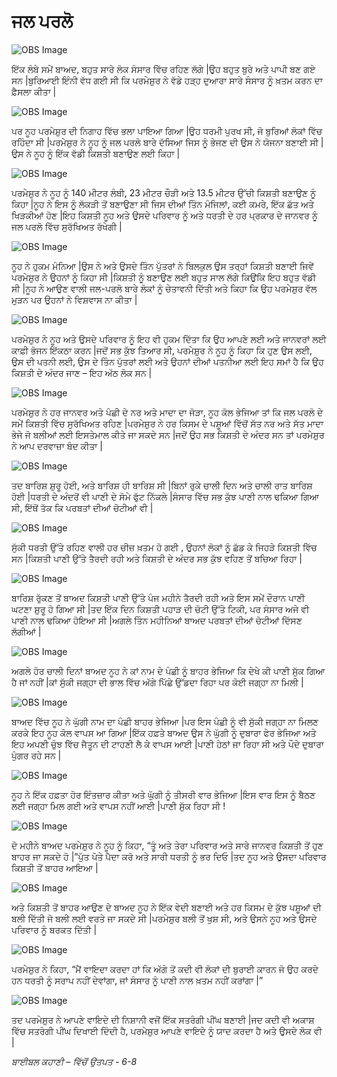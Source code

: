 # ਜਲ ਪਰਲੋ

![OBS Image](https://cdn.door43.org/obs/jpg/360px/obs-en-03-01.jpg)

ਇੱਕ ਲੰਬੇ ਸਮੇਂ ਬਾਅਦ, ਬਹੁਤ ਸਾਰੇ ਲੋਕ ਸੰਸਾਰ ਵਿੱਚ ਰਹਿਣ ਲੱਗੇ  |ਉਹ ਬਹੁਤ ਬੁਰੇ ਅਤੇ ਪਾਪੀ  ਬਣ ਗਏ ਸਨ |ਬੁਰਿਆਈ ਇੰਨੀ ਵੱਧ ਗਈ ਸੀ ਕਿ ਪਰਮੇਸ਼ੁਰ ਨੇ ਵੱਡੇ ਹੜ੍ਹ ਦੁਆਰਾ ਸਾਰੇ ਸੰਸਾਰ ਨੂੰ ਖ਼ਤਮ ਕਰਨ ਦਾ ਫ਼ੈਸਲਾ ਕੀਤਾ |

![OBS Image](https://cdn.door43.org/obs/jpg/360px/obs-en-03-02.jpg)

ਪਰ ਨੂਹ ਪਰਮੇਸ਼ੁਰ ਦੀ ਨਿਗਾਹ ਵਿੱਚ  ਭਲਾ ਪਾਇਆ ਗਿਆ |ਉਹ ਧਰਮੀ ਪੁਰਖ ਸੀ, ਜੋ ਬੁਰਿਆਂ ਲੋਕਾਂ ਵਿੱਚ  ਰਹਿੰਦਾ ਸੀ |ਪਰਮੇਸ਼ੁਰ ਨੇ ਨੂਹ ਨੂੰ ਜਲ ਪਰਲੋ ਬਾਰੇ ਦੱਸਿਆ ਜਿਸ ਨੂੰ ਭੇਜਣ ਦੀ ਉਸ ਨੇ ਯੋਜਨਾ ਬਣਾਈ ਸੀ |ਉਸ ਨੇ ਨੂਹ ਨੂੰ ਇੱਕ ਵੱਡੀ ਕਿਸ਼ਤੀ ਬਣਾਉਣ  ਲਈ ਕਿਹਾ |

![OBS Image](https://cdn.door43.org/obs/jpg/360px/obs-en-03-03.jpg)

ਪਰਮੇਸ਼ੁਰ ਨੇ ਨੂਹ ਨੂੰ 140 ਮੀਟਰ ਲੰਬੀ, 23 ਮੀਟਰ ਚੌੜੀ ਅਤੇ 13.5 ਮੀਟਰ ਉੱਚੀ ਕਿਸ਼ਤੀ ਬਣਾਉਣ  ਨੂੰ ਕਿਹਾ |ਨੂਹ ਨੇ ਇਸ ਨੂੰ ਲੱਕੜੀ ਤੋਂ ਬਣਾਉਣਾ ਸੀ ਜਿਸ ਦੀਆਂ ਤਿੰਨ ਮੰਜਿਲਾਂ, ਕਈ ਕਮਰੇ, ਇੱਕ ਛੱਤ ਅਤੇ ਖਿੜਕੀਆਂ ਹੋਣ |ਇਹ ਕਿਸ਼ਤੀ ਨੂਹ ਅਤੇ ਉਸਦੇ ਪਰਿਵਾਰ ਨੂੰ ਅਤੇ ਧਰਤੀ ਦੇ ਹਰ ਪ੍ਰਕਾਰ ਦੇ ਜਾਨਵਰ ਨੂੰ ਜਲ ਪਰਲੋ ਵਿੱਚ  ਸੁਰੱਖਿਅਤ ਰੱਖੇਗੀ | 

![OBS Image](https://cdn.door43.org/obs/jpg/360px/obs-en-03-04.jpg)

ਨੂਹ ਨੇ ਹੁਕਮ ਮੰਨਿਆ |ਉਸ ਨੇ ਅਤੇ ਉਸਦੇ ਤਿੰਨ ਪੁੱਤਰਾਂ   ਨੇ ਬਿਲਕੁਲ ਉਸ ਤਰ੍ਹਾਂ  ਕਿਸ਼ਤੀ ਬਣਾਈ ਜਿਵੇਂ ਪਰਮੇਸ਼ੁਰ ਨੇ ਉਹਨਾਂ ਨੂੰ ਕਿਹਾ ਸੀ |ਕਿਸ਼ਤੀ ਨੂੰ ਬਣਾਉਣ  ਲਈ ਬਹੁਤ ਸਾਲ ਲੱਗੇ ਕਿਉਂਕਿ ਇਹ ਬਹੁਤ ਵੱਡੀ ਸੀ |ਨੂਹ ਨੇ ਆਉਣ ਵਾਲੀ ਜਲ-ਪਰਲੋ ਬਾਰੇ ਲੋਕਾਂ ਨੂੰ ਚੇਤਾਵਨੀ ਦਿੱਤੀ ਅਤੇ ਕਿਹਾ ਕਿ ਉਹ ਪਰਮੇਸ਼ੁਰ ਵੱਲ ਮੁੜਨ ਪਰ ਉਹਨਾਂ ਨੇ ਵਿਸ਼ਵਾਸ ਨਾ ਕੀਤਾ |

![OBS Image](https://cdn.door43.org/obs/jpg/360px/obs-en-03-05.jpg)

ਪਰਮੇਸ਼ੁਰ ਨੇ ਨੂਹ ਅਤੇ ਉਸਦੇ ਪਰਿਵਾਰ ਨੂੰ ਇਹ ਵੀ ਹੁਕਮ ਦਿੱਤਾ ਕਿ ਉਹ ਆਪਣੇ ਲਈ ਅਤੇ ਜਾਨਵਰਾਂ ਲਈ ਕਾਫ਼ੀ ਭੋਜਨ ਇੱਕਠਾ ਕਰਨ |ਜਦੋਂ ਸਭ ਕੁੱਝ ਤਿਆਰ ਸੀ, ਪਰਮੇਸ਼ੁਰ ਨੇ ਨੂਹ ਨੂੰ ਕਿਹਾ ਕਿ ਹੁਣ ਉਸ ਲਈ, ਉਸ ਦੀ ਪਤਨੀ ਲਈ, ਉਸ ਦੇ ਤਿੰਨ ਪੁੱਤਰਾਂ  ਲਈ ਅਤੇ ਉਹਨਾਂ ਦੀਆਂ ਪਤਨੀਆ ਲਈ ਇਹ ਸਮਾਂ ਹੈ ਕਿ ਉਹ ਕਿਸ਼ਤੀ ਦੇ ਅੰਦਰ ਜਾਣ –    ਇਹ ਅੱਠ ਲੋਕ ਸਨ |

![OBS Image](https://cdn.door43.org/obs/jpg/360px/obs-en-03-06.jpg)

ਪਰਮੇਸ਼ੁਰ ਨੇ ਹਰ ਜਾਨਵਰ ਅਤੇ ਪੰਛੀ ਦੇ ਨਰ ਅਤੇ ਮਾਦਾ ਦਾ ਜੋੜਾ, ਨੂਹ ਕੋਲ ਭੇਜਿਆ ਤਾਂ ਕਿ ਜਲ ਪਰਲੋ ਦੇ ਸਮੇਂ ਕਿਸ਼ਤੀ ਵਿੱਚ  ਸੁਰੱਖਿਅਤ ਰਹਿਣ |ਪਰਮੇਸ਼ੁਰ ਨੇ ਹਰ ਕਿਸਮ ਦੇ ਪਸ਼ੂਆਂ ਵਿੱਚੋਂ  ਸੱਤ ਨਰ ਅਤੇ ਸੱਤ ਮਾਦਾ ਭੇਜੇ ਜੋ ਬਲੀਆਂ ਲਈ ਇਸਤੇਮਾਲ ਕੀਤੇ ਜਾ ਸਕਦੇ ਸਨ |ਜਦੋਂ ਉਹ ਸਭ ਕਿਸ਼ਤੀ ਦੇ ਅੰਦਰ ਸਨ ਤਾਂ ਪਰਮੇਸ਼ੁਰ ਨੇ ਆਪ ਦਰਵਾਜ਼ਾ ਬੰਦ ਕੀਤਾ |

![OBS Image](https://cdn.door43.org/obs/jpg/360px/obs-en-03-07.jpg)

ਤਦ ਬਾਰਿਸ਼ ਸ਼ੁਰੂ ਹੋਈ, ਅਤੇ ਬਾਰਿਸ਼ ਹੀ ਬਾਰਿਸ਼ ਸੀ |ਬਿਨਾਂ ਰੁਕੇ ਚਾਲੀ ਦਿਨ ਅਤੇ ਚਾਲੀ ਰਾਤ ਬਾਰਿਸ਼ ਹੋਈ |ਧਰਤੀ ਦੇ ਅੰਦਰੋਂ  ਵੀ ਪਾਣੀ ਦੇ ਸੋਮੇ ਫੁੱਟ ਨਿੱਕਲੇ |ਸੰਸਾਰ ਵਿੱਚ  ਸਭ ਕੁੱਝ ਪਾਣੀ ਨਾਲ ਢਕਿਆ ਗਿਆ ਸੀ, ਇੱਥੋਂ ਤੱਕ ਕਿ ਪਰਬਤਾਂ ਦੀਆਂ ਚੋਟੀਆਂ ਵੀ |

![OBS Image](https://cdn.door43.org/obs/jpg/360px/obs-en-03-08.jpg)

ਸੁੱਕੀ ਧਰਤੀ ਉੱਤੇ ਰਹਿਣ ਵਾਲੀ ਹਰ ਚੀਜ਼ ਖ਼ਤਮ  ਹੋ ਗਈ , ਉਹਨਾਂ ਲੋਕਾਂ ਨੂੰ ਛੱਡ ਕੇ ਜਿਹੜੇ ਕਿਸ਼ਤੀ ਵਿੱਚ  ਸਨ |ਕਿਸ਼ਤੀ ਪਾਣੀ ਉੱਤੇ ਤੈਰਦੀ ਰਹੀ ਅਤੇ ਕਿਸ਼ਤੀ ਦੇ ਅੰਦਰ ਸਭ ਕੁੱਝ  ਵਹਿਣ ਤੋਂ ਬਚਿਆ ਰਿਹਾ |

![OBS Image](https://cdn.door43.org/obs/jpg/360px/obs-en-03-09.jpg)

ਬਾਰਿਸ਼ ਰੁੱਕਣ ਤੋਂ ਬਾਅਦ ਕਿਸ਼ਤੀ ਪਾਣੀ ਉੱਤੇ ਪੰਜ ਮਹੀਨੇ ਤੈਰਦੀ ਰਹੀ ਅਤੇ ਇਸ ਸਮੇਂ ਦੌਰਾਨ ਪਾਣੀ ਘਟਣਾ  ਸ਼ੁਰੂ ਹੋ ਗਿਆ ਸੀ |ਤਦ ਇੱਕ ਦਿਨ ਕਿਸ਼ਤੀ ਪਹਾੜ ਦੀ ਚੋਟੀ ਉੱਤੇ ਟਿਕੀ, ਪਰ ਸੰਸਾਰ ਅਜੇ ਵੀ ਪਾਣੀ ਨਾਲ ਢਕਿਆ ਹੋਇਆ ਸੀ |ਅਗਲੇ  ਤਿੰਨ ਮਹੀਨਿਆਂ ਬਾਅਦ ਪਰਬਤਾਂ ਦੀਆਂ ਚੋਟੀਆਂ ਦਿੱਸਣ ਲੱਗੀਆਂ |

![OBS Image](https://cdn.door43.org/obs/jpg/360px/obs-en-03-10.jpg)

ਅਗਲੇ ਹੋਰ ਚਾਲੀ ਦਿਨਾਂ ਬਾਅਦ ਨੂਹ ਨੇ ਕਾਂ ਨਾਮ ਦੇ ਪੰਛੀ ਨੂੰ ਬਾਹਰ ਭੇਜਿਆ ਕਿ ਦੇਖੇ ਕੀ ਪਾਣੀ ਸੁੱਕ ਗਿਆ ਹੈ ਜਾਂ ਨਹੀਂ |ਕਾਂ ਸੁੱਕੀ ਜਗ੍ਹਾ  ਦੀ ਭਾਲ ਵਿੱਚ  ਅੱਗੇ ਪਿੱਛੇ ਉੱਡਦਾ ਰਿਹਾ ਪਰ ਕੋਈ ਜਗ੍ਹਾ  ਨਾ ਮਿਲੀ |

![OBS Image](https://cdn.door43.org/obs/jpg/360px/obs-en-03-11.jpg)

ਬਾਅਦ ਵਿੱਚ  ਨੂਹ ਨੇ ਘੁੱਗੀ ਨਾਮ ਦਾ ਪੰਛੀ ਬਾਹਰ ਭੇਜਿਆ |ਪਰ ਇਸ ਪੰਛੀ  ਨੂੰ ਵੀ ਸੁੱਕੀ ਜਗ੍ਹਾ ਨਾ ਮਿਲਣ ਕਰਕੇ ਇਹ ਨੂਹ ਕੋਲ ਵਾਪਸ ਆ ਗਿਆ |ਇੱਕ ਹਫ਼ਤੇ ਬਾਅਦ ਉਸ ਨੇ ਘੁੱਗੀ ਨੂੰ ਦੁਬਾਰਾ ਫੇਰ ਭੇਜਿਆ ਅਤੇ ਇਹ ਅਪਣੀ ਚੁੰਝ ਵਿੱਚ  ਜੈਤੂਨ ਦੀ ਟਾਹਣੀ  ਲੈ ਕੇ ਵਾਪਸ ਆਈ |ਪਾਣੀ ਹੇਠਾਂ ਜਾ ਰਿਹਾ ਸੀ ਅਤੇ ਪੌਦੇ ਦੁਬਾਰਾ ਪੁੰਗਰ ਰਹੇ ਸਨ |

![OBS Image](https://cdn.door43.org/obs/jpg/360px/obs-en-03-12.jpg)

ਨੂਹ ਨੇ ਇੱਕ ਹਫ਼ਤਾ ਹੋਰ ਇੰਤਜ਼ਾਰ ਕੀਤਾ ਅਤੇ ਘੁੱਗੀ ਨੂੰ ਤੀਸਰੀ ਵਾਰ ਭੇਜਿਆ |ਇਸ ਵਾਰ  ਇਸ ਨੂੰ ਬੈਠਣ ਲਈ ਜਗ੍ਹਾ ਮਿਲ ਗਈ ਅਤੇ ਵਾਪਸ ਨਹੀਂ ਆਈ |ਪਾਣੀ ਸੁੱਕ ਰਿਹਾ ਸੀ !

![OBS Image](https://cdn.door43.org/obs/jpg/360px/obs-en-03-13.jpg)

ਦੋ ਮਹੀਨੇ ਬਾਅਦ ਪਰਮੇਸ਼ੁਰ ਨੇ ਨੂਹ ਨੂੰ ਕਿਹਾ, “ਤੂੰ ਅਤੇ ਤੇਰਾ ਪਰਿਵਾਰ ਅਤੇ ਸਾਰੇ ਜਾਨਵਰ ਕਿਸ਼ਤੀ ਤੋਂ ਹੁਣ ਬਾਹਰ ਜਾ ਸਕਦੇ ਹੋ |”ਪੁੱਤ ਪੋਤੇ ਪੈਦਾ ਕਰੋ ਅਤੇ ਸਾਰੀ ਧਰਤੀ ਨੂੰ ਭਰ ਦਿਓ |ਤਦ  ਨੂਹ ਅਤੇ ਉਸਦਾ ਪਰਿਵਾਰ ਕਿਸ਼ਤੀ ਤੋਂ ਬਾਹਰ ਆਇਆ |

![OBS Image](https://cdn.door43.org/obs/jpg/360px/obs-en-03-14.jpg)

ਅਤੇ ਕਿਸ਼ਤੀ ਤੋਂ ਬਾਹਰ ਆਉਣ ਦੇ ਬਾਅਦ ਨੂਹ ਨੇ ਇੱਕ ਵੇਦੀ ਬਣਾਈ ਅਤੇ ਹਰ ਕਿਸਮ ਦੇ ਕੁੱਝ  ਪਸ਼ੂਆਂ ਦੀ ਬਲੀ ਦਿੱਤੀ ਜੋ ਬਲੀ ਲਈ ਵਰਤੇ ਜਾ ਸਕਦੇ ਸੀ |ਪਰਮੇਸ਼ੁਰ ਬਲੀ ਤੋਂ ਖੁਸ਼ ਸੀ, ਅਤੇ ਉਸਨੇ ਨੂਹ ਅਤੇ ਉਸਦੇ ਪਰਿਵਾਰ ਨੂੰ ਬਰਕਤ ਦਿੱਤੀ |

![OBS Image](https://cdn.door43.org/obs/jpg/360px/obs-en-03-15.jpg)

ਪਰਮੇਸ਼ੁਰ ਨੇ ਕਿਹਾ, “ਮੈਂ ਵਾਇਦਾ ਕਰਦਾ ਹਾਂ ਕਿ ਅੱਗੇ ਤੋਂ ਕਦੀ ਵੀ ਲੋਕਾਂ ਦੀ ਬੁਰਾਈ ਕਾਰਨ ਜੋ ਉਹ ਕਰਦੇ ਹਨ ਧਰਤੀ ਨੂੰ ਸਰਾਪ ਨਹੀਂ ਦੇਵਾਂਗਾ, ਜਾਂ ਸੰਸਾਰ ਨੂੰ ਪਾਣੀ ਨਾਲ ਖ਼ਤਮ ਨਹੀਂ ਕਰਾਂਗਾ |”

![OBS Image](https://cdn.door43.org/obs/jpg/360px/obs-en-03-16.jpg)

ਤਦ ਪਰਮੇਸ਼ੁਰ ਨੇ ਆਪਣੇ ਵਾਇਦੇ ਦੀ ਨਿਸ਼ਾਨੀ ਵਜੋਂ ਇੱਕ ਸਤਰੰਗੀ ਪੀਂਘ ਬਣਾਈ |ਜਦ ਕਦੀ ਵੀ ਅਕਾਸ਼ ਵਿੱਚ ਸਤਰੰਗੀ ਪੀਂਘ ਦਿਖਾਈ ਦਿੰਦੀ ਹੈ, ਪਰਮੇਸ਼ੁਰ ਆਪਣੇ ਵਾਇਦੇ ਨੂੰ ਯਾਦ ਕਰਦਾ ਹੈ ਅਤੇ ਉਸਦੇ ਲੋਕ ਵੀ |

_ਬਾਈਬਲ ਕਹਾਣੀ – ਵਿੱਚੋਂ ਉਤਪਤ -  6-8_